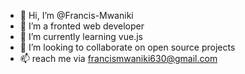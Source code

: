 - 👋 Hi, I’m @Francis-Mwaniki
- 👀 I’m a fronted web developer 
- 🌱 I’m currently learning vue.js 
- 💞️ I’m looking to collaborate on open source projects
- 📫 reach me via francismwaniki630@gmail.com

<!---
Francis-Mwaniki/Francis-Mwaniki is a ✨ special ✨ repository because its `README.md` (this file) appears on your GitHub profile.
You can click the Preview link to take a look at your changes.
--->
